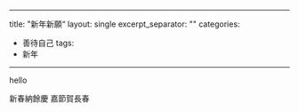 ---
title: "新年新願“
layout: single
excerpt_separator: "<!--more-->"
categories:
  - 善待自己
tags:
  - 新年
 ---

hello


新春納餘慶
嘉節賀長春
